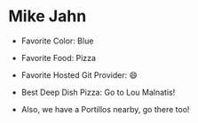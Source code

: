 # Mike Jahn

* Favorite Color: Blue
* Favorite Food: Pizza
* Favorite Hosted Git Provider: :smile:

* Best Deep Dish Pizza: Go to Lou Malnatis!
* Also, we have a Portillos nearby, go there too!
